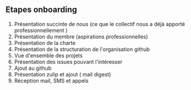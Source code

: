 
## Etapes onboarding

1. Présentation succinte de nous (ce que le collectif nous a déjà apporté professionnellement )
2. Présentation du membre (aspirations professionnelles)
3. Présentation de la charte
4. Présentation de la structuration de l'organisation github
5. Vue d'ensemble des projets
6. Présentation des issues pouvant l'intéresser
7. Ajout au github
8. Présentation zulip et ajout ( mail digest)
9. Réception mail, SMS et appels